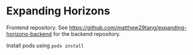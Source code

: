 # Expanding Horizons

Frontend repository. See https://github.com/matthew29tang/expanding-horizons-backend for the backend repository.

Install pods using `pods install`